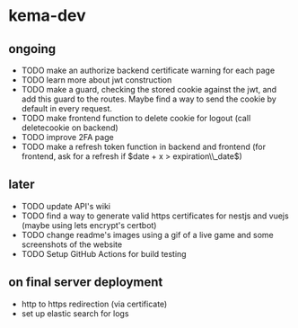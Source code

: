 # kema-dev

## ongoing

* TODO make an authorize backend certificate warning for each page
* TODO learn more about jwt construction
* TODO make a guard, checking the stored cookie against the jwt, and add this guard to the routes. Maybe find a way to send the cookie by default in every request.
* TODO make frontend function to delete cookie for logout (call deletecookie on backend)
* TODO improve 2FA page
* TODO make a refresh token function in backend and frontend (for frontend, ask for a refresh if $date + x > expiration\\_date$)

## later

* TODO update API's wiki
* TODO find a way to generate valid https certificates for nestjs and vuejs (maybe using lets encrypt's certbot)
* TODO change readme's images using a gif of a live game and some screenshots of the website
* TODO Setup GitHub Actions for build testing

## on final server deployment

* http to https redirection (via certificate)
* set up elastic search for logs
